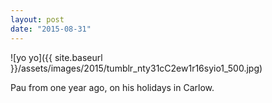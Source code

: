 ```yaml
---
layout: post
date: "2015-08-31"
---
```


![yo yo]({{ site.baseurl }}/assets/images/2015/tumblr_nty31cC2ew1r16syio1_500.jpg)

Pau from one year ago, on his holidays in Carlow.
